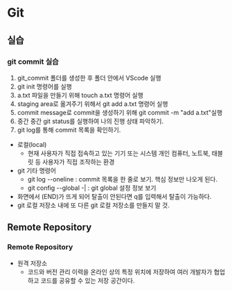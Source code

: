 # Git
## 실습
### git commit 실습

1. git_commit 폴더를 생성한 후 폴더 안에서 VScode 실행
2. git init 명령어를 실행
3. a.txt 파일을 만들기 위해 touch a.txt 명령어 실행
4. staging area로 옮겨주기 위해서 git add a.txt 명령어 실행
5. commit message로 commit을 생성하기 위해 git commit -m "add a.txt"실행
6. 중간 중간 git status를 실행하여 나의 진행 상태 파악하기.
7. git log를 통해 commit 목록을 확인하기.

- 로컬(local)
  - 현재 사용자가 직접 접속하고 있는 기기 또는 시스템 개인 컴퓨터, 노트북, 태블릿 등 사용자가 직접 조작하는 환경
- git 기타 명령어
  - git log --oneline : commit 목록을 한 줄로 보기. 핵심 정보만 나오게 된다.
  - git config --global -| : git global 설정 정보 보기
- 화면에서 (END)가 뜨게 되어 탈출이 안된다면 q를 입력해서 탈출이 가능하다.
- git 로컬 저장소 내에 또 다른 git 로컬 저장소를 만들지 말 것.

## Remote Repository
### Remote Repository
- 원격 저장소
  - 코드와 버전 관리 이력을 온라인 상의 특정 위치에 저장하여 여러 개발자가 협업하고 코드를 공유할 수 있는 저장 공간이다.